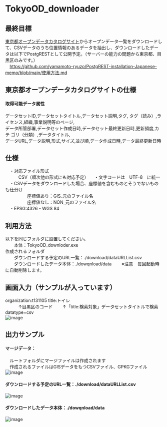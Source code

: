 # TokyoOD_downloader
## 最終目標  
[東京都オープンデータカタログサイト](https://portal.data.metro.tokyo.lg.jp/)からオープンデータ一覧をダウンロードして、CSVデータのうち位置情報のあるデータを抽出し、ダウンロードしたデータは以下でPostgRESTとして公開予定。（サーバーの能力の問題から東京都、目黒区のみです。）  
　https://github.com/yamamoto-ryuzo/PostgREST-installation-Japanese-memo/blob/main/使用方法.md  
## 東京都オープンデータカタログサイトの仕様
#### 取得可能データ属性
データセットID,データセットタイトル,データセット説明,タグ, タグ（読み）,ライセンス,組織,事業説明等のページ,  
データ所管部署,データセット作成日時,データセット最終更新日時,更新頻度,カテ ゴリ（分類）,データタイトル,  
データURL,データ説明,形式,サイズ,並び順,データ作成日時,データ最終更新日時  
## 仕様
　・対応ファイル形式  
 　　　CSV（順次他の形式にも対応予定）
　・文字コードは　UTF-8　に統一   
　・CSVデータをダウンロードした場合、座標値を含むものとそうでないものも仕分け  
　　　　　座標値あり：GIS_元のファイル名  
　　　　　座標値なし：NON_元のファイル名  
　・EPSG:4326 - WGS 84  
## 利用方法
以下を同じフォルダに設置してください。  
　　本体：TokyoOD_downloder.exe  
作成されるフォルダ  
　　ダウンロードする予定のURL一覧：./download/dataURLList.csv  
　　ダウンロードしたデータ本体：./dowqnload/data 
　　※注意　毎回起動時に自動削除します。
## 画面入力（サンプルが入っています）  
organization:t131105 title:トイレ  
　　　↑目黒区のコード　 　↑「title:検索対象」データセットタイトルで検索  
datatype=csv  
![image](https://github.com/user-attachments/assets/1c0471c7-5078-4708-a961-07ee8a764730)

## 出力サンプル
#### マージデータ：  
　ルートフォルダにマージファイルは作成されます  
　作成されるファイルはGISデータをもつCSVファイル、GPKGファイル    
 ![image](https://github.com/user-attachments/assets/d4492a6c-235a-4b7b-8afd-80cac6fee418)  
#### ダウンロードする予定のURL一覧：./download/dataURLList.csv  
![image](https://github.com/user-attachments/assets/a012f566-d355-4aea-88b9-3fdceaec13ed)  
#### ダウンロードしたデータ本体：./dowqnload/data    
![image](https://github.com/user-attachments/assets/8f9b572f-86dc-41ef-9ee1-fc9149c32b15)  
